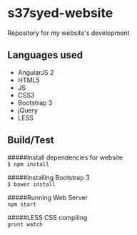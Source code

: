 # s37syed-website  
Repository for my website's development

## Languages used  
* AngularJS 2
* HTML5
* JS
* CSS3
* Bootstrap 3
* jQuery
* LESS

## Build/Test  
#####Install dependencies for website  
`$ npm install`  

#####Installing Bootstrap 3  
`$ bower install`  

#####Running Web Server  
`npm start`  

#####LESS CSS compiling  
`grunt watch`  
